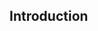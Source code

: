 <div id="title">

## Introduction

</div>
<div id="body">

<include src="what/container-index.md" boilerplate  />

</div>